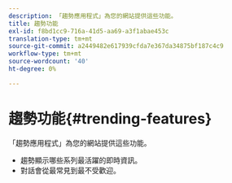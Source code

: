 ```yaml
---
description: 「趨勢應用程式」為您的網站提供這些功能。
title: 趨勢功能
exl-id: f8bd1cc9-716a-41d5-aa69-a3f1abae453c
translation-type: tm+mt
source-git-commit: a2449482e617939cfda7e367da34875bf187c4c9
workflow-type: tm+mt
source-wordcount: '40'
ht-degree: 0%

---
```


# 趨勢功能{#trending-features}

「趨勢應用程式」為您的網站提供這些功能。



* 趨勢顯示哪些系列最活躍的即時資訊。
* 對話會從最常見到最不受歡迎。
